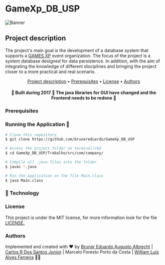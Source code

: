 # GameXp_DB_USP

![Banner](https://warpzone.me/wp-content/uploads/2019/08/0W2A0065-696x392.jpg)

## Project description
<p>The project's main goal is the development of a database system that supports a <a href="https://www.gamexp.com.br/">GAMES XP</a> event organization. The focus of 
the project is a system database designed for data persistence. In addition, with the aim of integrating the knowledge of different disciplines and bringing the project 
closer to a more practical and real scenario.</p>

<p align="center">
<a href="#Project-description">Project description</a> •  
<a href="#Prerequisitess">Prerequisites</a> •	
<a href="#License">License</a> • 
<a href="#Authors">Authors</a>
</p>

<h4 align="center"> 
	🚧  Built during 2017 🚧 The java libraries for GUI have changed and the Frontend needs to be redone 🚧
</h4>

### Prerequisites

### Running the Application 🎲
```bash
# Clone this repository
$ git clone https://github.com/brunereduardo/GameXp_DB_USP

# Access the project folder on terminal/cmd
$ cd GameXp_DB_USP/Trabalho/src/com/company/

# Compile all .java files into the folder 
$ javac *.java

# Run the application on the file Main.class
$ java Main.class
```
### 🚀 Technology

### License
<p>This project is under the MIT license, for more information look for the file <a href = "https://github.com/brunereduardo/GameXp_DB_USP/blob/master/LICENSE">LICENSE.</a></p>

### Authors
Implemented and created with ❤️ by [Bruner Eduardo Augusto Albrecht](https://github.com/brunereduardo) | [Carlos R Dos Santos Junior](https://github.com/CarlosSantosJr) | Marcelo Foresto Porto da Costa | [William Luis Alves Ferreira](https://github.com/illiamw) 👋🏽
